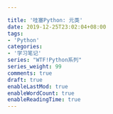 ```yaml
---

title: '哇塞Python: 元类'
date: 2019-12-25T23:02:04+08:00
tags:
- 'Python'
categories:
- '学习笔记'
series: "WTF!Python系列"
series_weight: 99
comments: true
draft: true
enableLastMod: true
enableWordCount: true
enableReadingTime: true
---
```



